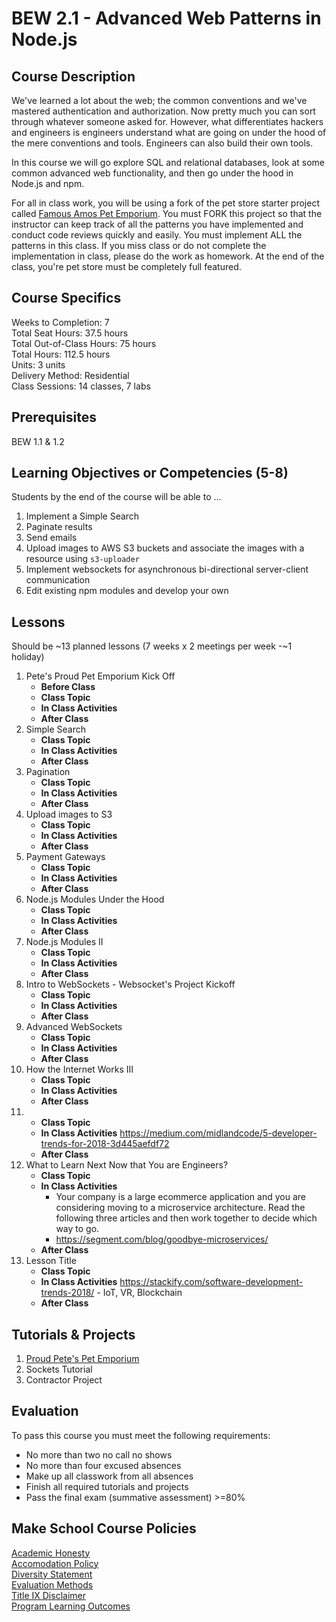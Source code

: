 # BEW 2.1 - Advanced Web Patterns in Node.js

## Course Description

We've learned a lot about the web; the common conventions and we've mastered authentication and authorization. Now pretty much you can sort through whatever someone asked for. However, what differentiates hackers and engineers is engineers understand what are going on under the hood of the mere conventions and tools. Engineers can also build their own tools.

In this course we will go explore SQL and relational databases, look at some common advanced web functionality, and then go under the hood in Node.js and npm.

For all in class work, you will be using a fork of the pet store starter project called [Famous Amos Pet Emporium](https://github.com/Product-College-Labs/famous-amos). You must FORK this project so that the instructor can keep track of all the patterns you have implemented and conduct code reviews quickly and easily. You must implement ALL the patterns in this class. If you miss class or do not complete the implementation in class, please do the work as homework. At the end of the class, you're pet store must be completely full featured.

## Course Specifics

Weeks to Completion:  7 <br>
Total Seat Hours:  37.5 hours <br>
Total Out-of-Class Hours: 75 hours <br>
Total Hours: 112.5 hours <br>
Units:  3 units <br>
Delivery Method:  Residential <br>
Class Sessions:  14 classes, 7 labs

## Prerequisites

BEW 1.1 & 1.2

## Learning Objectives or Competencies (5-8)

Students by the end of the course will be able to ...

1. Implement a Simple Search
1. Paginate results
1. Send emails
1. Upload images to AWS S3 buckets and associate the images with a resource using `s3-uploader`
1. Implement websockets for asynchronous bi-directional server-client communication
1. Edit existing npm modules and develop your own

## Lessons

Should be ~13 planned lessons (7 weeks x 2 meetings per week -~1 holiday)

1. Pete's Proud Pet Emporium Kick Off
    - **Before Class**
    - **Class Topic**
    - **In Class Activities**
    - **After Class**
1. Simple Search
    - **Class Topic**
    - **In Class Activities**
    - **After Class**
1. Pagination
    - **Class Topic**
    - **In Class Activities**
    - **After Class**
1. Upload images to S3
    - **Class Topic**
    - **In Class Activities**
    - **After Class**
1. Payment Gateways
    - **Class Topic**
    - **In Class Activities**
    - **After Class**
1. Node.js Modules Under the Hood
    - **Class Topic**
    - **In Class Activities**
    - **After Class**
1. Node.js Modules II
    - **Class Topic**
    - **In Class Activities**
    - **After Class**
1. Intro to WebSockets - Websocket's Project Kickoff
    - **Class Topic**
    - **In Class Activities**
    - **After Class**
1. Advanced WebSockets
    - **Class Topic**
    - **In Class Activities**
    - **After Class**
1. How the Internet Works III
    - **Class Topic**
    - **In Class Activities**
    - **After Class**
1.
    - **Class Topic**
    - **In Class Activities**
    https://medium.com/midlandcode/5-developer-trends-for-2018-3d445aefdf72
    - **After Class**
1. What to Learn Next Now that You are Engineers?
    - **Class Topic**
    - **In Class Activities**
      - Your company is a large ecommerce application and you are considering moving to a microservice architecture. Read the following three articles and then work together to decide which way to go.
      - https://segment.com/blog/goodbye-microservices/
    - **After Class**
1. Lesson Title
    - **Class Topic**
    - **In Class Activities**
    https://stackify.com/software-development-trends-2018/ - IoT, VR, Blockchain
    - **After Class**


## Tutorials & Projects

1. [Proud Pete's Pet Emporium](https://github.com/Product-College-Labs/famous-amos)
1. Sockets Tutorial
1. Contractor Project

## Evaluation

To pass this course you must meet the following requirements:

- No more than two no call no shows
- No more than four excused absences
- Make up all classwork from all absences
- Finish all required tutorials and projects
- Pass the final exam (summative assessment) >=80%

## Make School Course Policies

[Academic Honesty](https://github.com/Product-College-Courses/Common-Syllabus-Sections/blob/master/Academic-Honesty-and-Plagiarism.md)<br>
[Accomodation Policy](https://github.com/Product-College-Courses/Common-Syllabus-Sections/blob/master/Accommodation-Policy.md)<br>
[Diversity Statement](https://github.com/Product-College-Courses/Common-Syllabus-Sections/blob/master/Diversity-Statement.md)<br>
[Evaluation Methods](https://github.com/Product-College-Courses/Common-Syllabus-Sections/blob/master/Evaluation-Methods.md)
<br>
[Title IX Disclaimer](https://github.com/Product-College-Courses/Common-Syllabus-Sections/blob/master/Evaluations-Title-X-Disclaimer.md)<br>
[Program Learning Outcomes](https://github.com/Product-College-Courses/Common-Syllabus-Sections/blob/master/Program-Learning-Outcomes.md)
